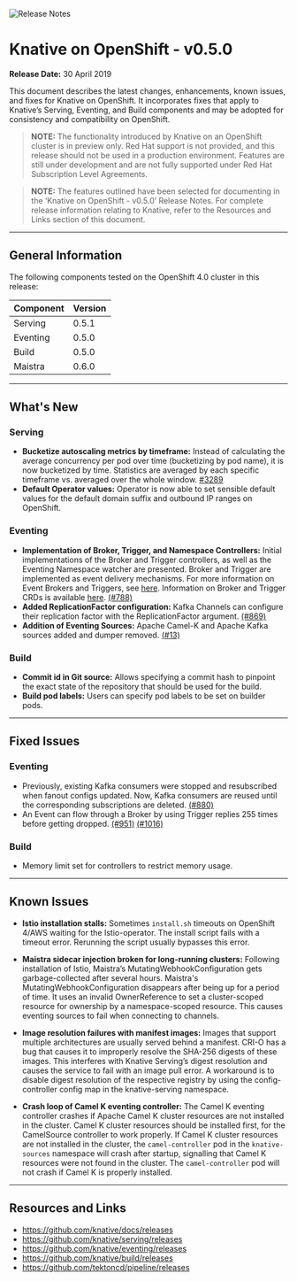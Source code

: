 ![Release Notes](https://github.com/openshift-knative/docs/blob/master/images/release-notes-banner.png)

# Knative on OpenShift - v0.5.0 

**Release Date:** 30 April 2019

This document describes the latest changes, enhancements, known issues, and fixes for Knative on OpenShift. It incorporates fixes that apply to Knative’s Serving, Eventing, and Build components and may be adopted for consistency and compatibility on OpenShift.

>**NOTE:** The functionality introduced by Knative on an OpenShift cluster is in preview only. Red Hat support is not provided, and this release should not be used in a production environment. Features are still under development and are not fully supported under Red Hat Subscription Level Agreements.

>**NOTE:** The features outlined have been selected for documenting in the ‘Knative on OpenShift - v0.5.0’ Release Notes. For complete release information relating to Knative, refer to the Resources and Links section of this document. 
-------------

## General Information
The following components tested on the OpenShift 4.0 cluster in this release:

|Component|Version
|---------|-------|
|Serving|0.5.1|
|Eventing|0.5.0|
|Build|0.5.0|
|Maistra|0.6.0|
----------------

## What's New
### Serving
- **Bucketize autoscaling metrics by timeframe:** Instead of calculating the average concurrency per pod over time (bucketizing by pod name), it is now bucketized by time. Statistics are averaged by each specific timeframe vs. averaged over the whole window. [#3289](https://github.com/knative/serving/pull/3289)
- **Default Operator values:** Operator is now able to set sensible default values for the default domain suffix and outbound IP ranges on OpenShift.


### Eventing
- **Implementation of Broker, Trigger, and Namespace Controllers:** Initial implementations of the Broker and Trigger controllers, as well as the Eventing Namespace watcher are presented. Broker and Trigger are implemented as event delivery mechanisms. For more information on Event Brokers and Triggers, see [here](https://github.com/knative/docs/tree/master/docs/eventing#event-brokers-and-triggers). Information on Broker and Trigger CRDs is available [here](https://github.com/knative/eventing/tree/master/docs/broker). [(#788)](https://github.com/knative/eventing/pull/788)
- **Added ReplicationFactor configuration:** Kafka Channels can configure their replication factor with the ReplicationFactor argument. [(#869)](https://github.com/knative/eventing/pull/869)
- **Addition of Eventing Sources:** Apache Camel-K and Apache Kafka sources added and dumper removed. [(#13)](https://github.com/openshift/knative-eventing-sources/pull/13)

### Build
- **Commit id in Git source:** Allows specifying a commit hash to pinpoint the exact state of the repository that should be used for the build.
- **Build pod labels:** Users can specify pod labels to be set on builder pods.

-------------

## Fixed Issues

### Eventing
- Previously, existing Kafka consumers were stopped and resubscribed when fanout configs updated. Now, Kafka consumers are reused until the corresponding subscriptions are deleted. [(#880)](https://github.com/knative/eventing/pull/880)
- An Event can flow through a Broker by using Trigger replies 255 times before getting dropped. [(#951)](https://github.com/knative/eventing/pull/951)  [(#1016)](https://github.com/knative/eventing/pull/1016)

### Build
- Memory limit set for controllers to restrict memory usage.
-------------

## Known Issues
- **Istio installation stalls:** Sometimes `install.sh` timeouts on OpenShift 4/AWS waiting for the Istio-operator. The install script fails with a timeout error. Rerunning the script usually bypasses this error. 

- **Maistra sidecar injection broken for long-running clusters:** Following installation of Istio, Maistra’s MutatingWebhookConfiguration gets garbage-collected after several hours. Maistra's MutatingWebhookConfiguration disappears after being up for a period of time. It uses an invalid OwnerReference to set a cluster-scoped resource for ownership by a namespace-scoped resource. This causes eventing sources to fail when connecting to channels. 

- **Image resolution failures with manifest images:** Images that support multiple architectures are usually served behind a manifest. CRI-O has a bug that causes it to improperly resolve the SHA-256 digests of these images. This interferes with Knative Serving’s digest resolution and causes the service to fail with an image pull error. A workaround is to disable digest resolution of the respective registry by using the config-controller config map in the knative-serving namespace.

- **Crash loop of Camel K eventing controller:** The Camel K eventing controller crashes if Apache Camel K cluster resources are not installed in the cluster. Camel K cluster resources should be installed first, for the CamelSource controller to work properly. If Camel K cluster resources are not installed in the cluster, the `camel-controller` pod in the `knative-sources` namespace will crash after startup, signalling that Camel K resources were not found in the cluster. The `camel-controller` pod will not crash if Camel K is properly installed. 
-------------

## Resources and Links

- https://github.com/knative/docs/releases
- https://github.com/knative/serving/releases
- https://github.com/knative/eventing/releases
- https://github.com/knative/build/releases
- https://github.com/tektoncd/pipeline/releases
